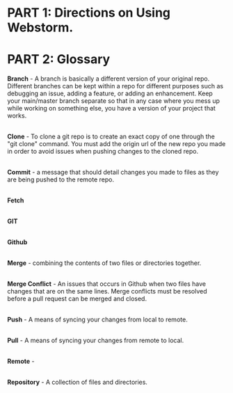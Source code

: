 # PART 1: Directions on Using Webstorm.




# PART 2: Glossary


**Branch** - A branch is basically a different version of your original repo. Different branches can be kept within a repo for different purposes such as debugging an issue, adding a feature, or adding an enhancement. Keep your main/master branch separate so that in any case where you mess up while working on something else, you have a version of your project that works.
<br>
<br>

**Clone** - To clone a git repo is to create an exact copy of one through the "git clone" command. You must add the origin url of the new repo you made in order to avoid issues when pushing changes to the cloned repo.
<br>
<br>

**Commit** - a message that should detail changes you made to files as they are being pushed to the remote repo.
<br>
<br>

**Fetch**
<br>
<br>

**GIT**
<br>
<br>

**Github**
<br>
<br>

**Merge** - combining the contents of two files or directories together.
<br>
<br>

**Merge Conflict** - An issues that occurs in Github when two files have changes that are on the same lines. Merge conflicts must be resolved before a pull request can be merged and closed. 
<br>
<br>

**Push** - A means of syncing your changes from local to remote. 
<br>
<br>

**Pull** - A means of syncing your changes from remote to local. 
<br>
<br>

**Remote** - 
<br>
<br>

**Repository** - A collection of files and directories.
<br>
<br>

